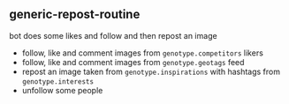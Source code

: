 ## generic-repost-routine
bot does some likes and follow and then repost an image
- follow, like and comment images from `genotype.competitors` likers
- follow, like and comment images from `genotype.geotags` feed
- repost an image taken from `genotype.inspirations` with hashtags from `genotype.interests`
- unfollow some people
